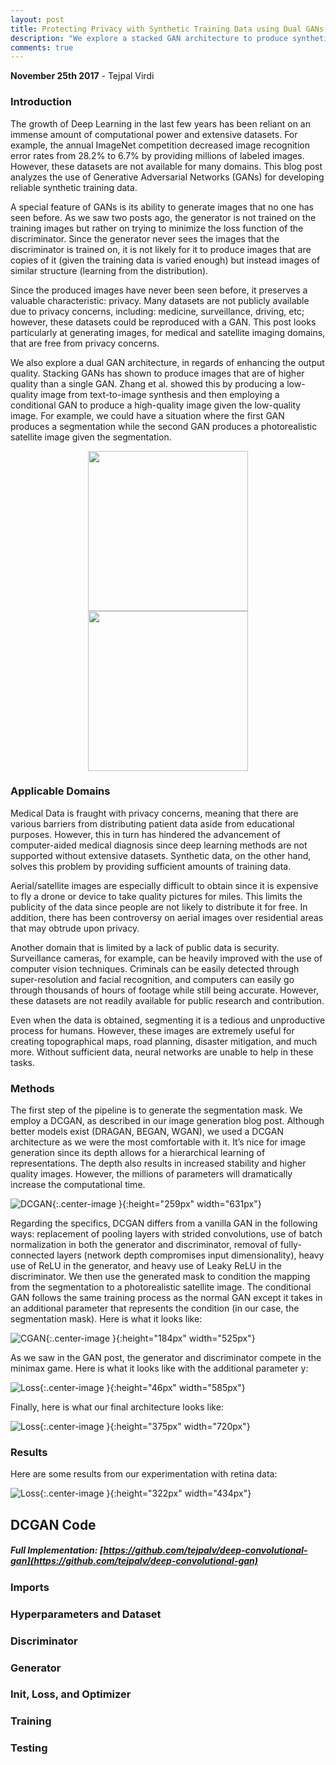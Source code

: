 ```yaml
---
layout: post
title: Protecting Privacy with Synthetic Training Data using Dual GANs 
description: "We explore a stacked GAN architecture to produce synthetic training data that avoids privacy concerns and allows for sufficient training of deep, data-hungry networks."
comments: true
---
```

**November 25th 2017** - Tejpal Virdi


### Introduction
The growth of Deep Learning in the last few years has been reliant on an immense amount of computational power and extensive datasets. For example, the annual ImageNet competition decreased image recognition error rates from 28.2% to 6.7% by providing millions of labeled images. However, these datasets are not available for many domains. This blog post analyzes the use of Generative Adversarial Networks (GANs) for developing reliable synthetic training data.

A special feature of GANs is its ability to generate images that no one has seen before. As we saw two posts ago, the generator is not trained on the training images but rather on trying to minimize the loss function of the discriminator. Since the generator never sees the images that the discriminator is trained on, it is not likely for it to produce images that are copies of it (given the training data is varied enough) but instead images of similar structure (learning from the distribution). 

Since the produced images have never been seen before, it preserves a valuable characteristic: privacy. Many datasets are not publicly available due to privacy concerns, including: medicine, surveillance, driving, etc; however, these datasets could be reproduced with a GAN. This post looks particularly at generating images, for medical and satellite imaging domains, that are free from privacy concerns.

We also explore a dual GAN architecture, in regards of enhancing the output quality. Stacking GANs has shown to produce images that are of higher quality than a single GAN. Zhang et al. showed this by producing a low-quality image from text-to-image synthesis and then employing a conditional GAN to produce a high-quality image given the low-quality image. For example, we could have a situation where the first GAN produces a segmentation while the second GAN produces a photorealistic satellite image given the segmentation. 

<center>
<img id = "hello" src="/images/2.jpg"> 
<img id = "hello" src="/images/1.jpg">
</center>
<style>
    #hello {
        display: inline;
        width: 256px;
        height: 256px;
    }
</style>

### Applicable Domains
Medical Data is fraught with privacy concerns, meaning that there are various barriers from distributing patient data aside from educational purposes. However, this in turn has hindered the advancement of computer-aided medical diagnosis since deep learning methods are not supported without extensive datasets. Synthetic data, on the other hand, solves this problem by providing sufficient amounts of training data. 

Aerial/satellite images are especially difficult to obtain since it is expensive to fly a drone or device to take quality pictures for miles. This limits the publicity of the data since people are not likely to distribute it for free. In addition, there has been controversy on aerial images over residential areas that may obtrude upon privacy. 

Another domain that is limited by a lack of public data is security. Surveillance cameras, for example, can be heavily improved with the use of computer vision techniques. Criminals can be easily detected through super-resolution and facial recognition, and computers can easily go through thousands of hours of footage while still being accurate. However, these datasets are not readily available for public research and contribution. 

Even when the data is obtained, segmenting it is a tedious and unproductive process for humans. However, these images are extremely useful for creating topographical maps, road planning, disaster mitigation, and much more. Without sufficient data, neural networks are unable to help in these tasks. 

### Methods
The first step of the pipeline is to generate the segmentation mask. We employ a DCGAN, as described in our image generation blog post. Although better models exist (DRAGAN, BEGAN, WGAN), we used a DCGAN architecture as we were the most comfortable with it. It’s nice for image generation since its depth allows for a hierarchical learning of representations. The depth also results in increased stability and higher quality images. However, the millions of parameters will dramatically increase the computational time. 

![DCGAN](/images/dcganarch.jpg){:.center-image }{:height="259px" width="631px"}

Regarding the specifics, DCGAN differs from a vanilla GAN in the following ways: replacement of pooling layers with strided convolutions, use of batch normalization in both the generator and discriminator, removal of fully-connected layers (network depth compromises input dimensionality), heavy use of ReLU in the generator, and heavy use of Leaky ReLU in the discriminator. 
We then use the generated mask to condition the mapping from the segmentation to a photorealistic satellite image. The conditional GAN follows the same training process as the normal GAN except it takes in an additional parameter that represents the condition (in our case, the segmentation mask). Here is what it looks like:

![CGAN](/images/cgan.jpg){:.center-image }{:height="184px" width="525px"}

As we saw in the GAN post, the generator and discriminator compete in the minimax game. Here is what it looks like with the additional parameter y:

![Loss](/images/loss.png){:.center-image }{:height="46px" width="585px"}

Finally, here is what our final architecture looks like:

![Loss](/images/lathe.png){:.center-image }{:height="375px" width="720px"}


### Results

Here are some results from our experimentation with retina data:

![Loss](/images/bro.png){:.center-image }{:height="322px" width="434px"}






## DCGAN Code 

##### Full Implementation: [https://github.com/tejpalv/deep-convolutional-gan](https://github.com/tejpalv/deep-convolutional-gan) 

### Imports
<script src="https://gist.github.com/tejpalv/2dac81ed74d0086028cb621747bc7d11.js"></script>

### Hyperparameters and Dataset
<script src="https://gist.github.com/tejpalv/aa7e55a8f0bca1a30f6392533cdaf0ee.js"></script>

### Discriminator
<script src="https://gist.github.com/tejpalv/64f5dcb783c0eea35f329cc9f930b2fd.js"></script>

### Generator
<script src="https://gist.github.com/tejpalv/9102a11fef07880598909dcf1ad8c458.js"></script>

### Init, Loss, and Optimizer
<script src="https://gist.github.com/tejpalv/020e4066c76884370e828d98563f1399.js"></script>

### Training
<script src="https://gist.github.com/tejpalv/97bc9dfa494379391dfb8ea5b8651360.js"></script>

### Testing
<script src="https://gist.github.com/tejpalv/5aa99847808ac88ddf81b3c8d0dc1e43.js"></script>


